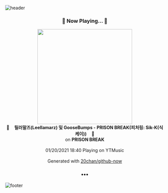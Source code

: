 ![header](https://capsule-render.vercel.app/api?type=wave&height=170&section=header&text=Hi.%20I'm%20SHIFT&fontColor=090707&fontAlignX=45&fontAlignY=65&fontSize=100)

<h3 align="center">🎵 Now Playing... 🎵</h3>
<p align="center">
  <a href="https://music.youtube.com/channel/UCoV8L_tyJqZoRh51f-2ylhQ">
    <img width="300" src="https://lh3.googleusercontent.com/bS66mp-3rwukRIVoXaRQx3-NWOJZNuf7IIL5l2AH5eXOiAZ_FefKj68ti4gWaul6yELzHI9mXZd9VnskFg">
  </a>
  <br>
  🎵&nbsp&nbsp&nbsp <b>릴러말즈(Leellamarz) 및 GooseBumps - PRISON BREAK(피처링: Sik-K(식케이))</b> &nbsp&nbsp&nbsp🎵
  <br>
  on <b>PRISON BREAK</b>
  
  <br />
  <br />
  01/20/2021 18:40 Playing on YTMusic
  <br />
  <br />
  Generated with <a href="https://github.com/20chan/github-now">20chan/github-now</a>
</p>

<h3 align="center">•••</h3>

![footer](https://capsule-render.vercel.app/api?type=wave&height=150&section=footer)
